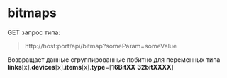 # **bitmaps**

GET запрос типа:

> http://host:port/api/bitmap?someParam=someValue

Возвращает данные сгруппированные побитно для переменных типа  **links**[x].**devices**[x].**items**[x].**type**=[**16BitXX** **32bitXXXX**]

